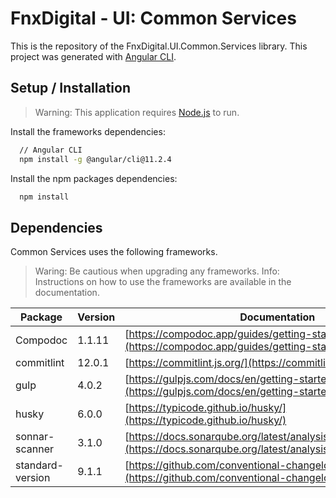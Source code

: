 # FnxDigital - UI: Common Services

This is the repository of the FnxDigital.UI.Common.Services library.
This project was generated with [Angular CLI](https://github.com/angular/angular-cli).

## Setup / Installation

> Warning: This application requires [Node.js](https://nodejs.org/) to run.

Install the frameworks dependencies:

```sh
  // Angular CLI
  npm install -g @angular/cli@11.2.4
```

Install the npm packages dependencies:

```sh
  npm install
```

## Dependencies

Common Services uses the following frameworks.

> Waring: Be cautious when upgrading any frameworks.
> Info: Instructions on how to use the frameworks are available in the documentation.

| Package          | Version | Documentation                                                                                                                  |
| ---------------- | ------- | ------------------------------------------------------------------------------------------------------------------------------ |
| Compodoc         |  1.1.11 | [https://compodoc.app/guides/getting-started.html](https://compodoc.app/guides/getting-started.html)                           |
| commitlint       | 12.0.1  | [https://commitlint.js.org/](https://commitlint.js.org/)                                                                       |
| gulp             |  4.0.2  | [https://gulpjs.com/docs/en/getting-started/quick-start](https://gulpjs.com/docs/en/getting-started/quick-start)               |
| husky            |  6.0.0  | [https://typicode.github.io/husky/](https://typicode.github.io/husky/)                                                         |
| sonnar-scanner   |  3.1.0  | [https://docs.sonarqube.org/latest/analysis/scan/sonarscanner/](https://docs.sonarqube.org/latest/analysis/scan/sonarscanner/) |
| standard-version |  9.1.1  | [https://github.com/conventional-changelog/standard-version](https://github.com/conventional-changelog/standard-version)       |
